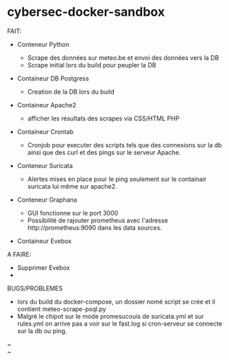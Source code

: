 # cybersec-docker-sandbox

FAIT:

- Conteneur Python
    - Scrape des données sur meteo.be et envoi des données vers la DB
    - Scrape initial lors du build pour peupler la DB
- Containeur DB Postgress
     - Creation de la DB lors du build
- Containeur Apache2
     - afficher les résultats des scrapes via CSS/HTML PHP
- Containeur Crontab
     - Cronjob pour executer des scripts tels que des connexions sur la db ainsi que des curl et des pings sur le serveur Apache.
- Conteneur Suricata
     - Alertes mises en place pour le ping seulement sur le containair suricata lui même sur apache2.
- Conteneur Graphana
     - GUI fonctionne sur le port 3000
     - Possibilité de rajouter prometheus avec l'adresse http://prometheus:9090 dans les data sources.

- Containeur Evebox 

A FAIRE:

- Supprimer Evebox
- 

BUGS/PROBLEMES

- lors du build du docker-compose, un dossier nomé script se crée et il contient meteo-scrape-psql.py
- Malgré le chipot sur le mode promesucouis de suricata.yml et sur rules.yml on arrive pas a voir sur le fast.log si cron-serveur se connecte sur la db ou ping.

~                                                                                                                                                                          
~                                

